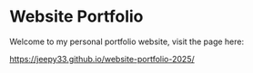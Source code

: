 # Website Portfolio

Welcome to my personal portfolio website, visit the page here:

https://jeepy33.github.io/website-portfolio-2025/ 

